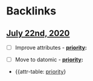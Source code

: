 
# Backlinks
## [July 22nd, 2020](<July 22nd, 2020.md>)
- [ ] Improve attributes
                    - **[priority](<priority.md>):**

- [ ] Move to datomic
                    - **[priority](<priority.md>):**

- {{attr-table: [priority](<priority.md>)}

